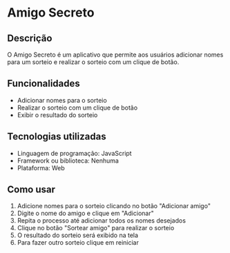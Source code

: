 <h1>Amigo Secreto</h1>
<h2>Descrição</h2>
<p>O Amigo Secreto é um aplicativo que permite aos usuários adicionar nomes para um sorteio e realizar o sorteio com um clique de botão.</p>

<h2>Funcionalidades</h2>
<ul>
<li>Adicionar nomes para o sorteio</li>
<li>Realizar o sorteio com um clique de botão</li>
<li>Exibir o resultado do sorteio</li>
</ul>

<h2>Tecnologias utilizadas</h2>
<ul>
<li>Linguagem de programação: JavaScript</li>
<li>Framework ou biblioteca: Nenhuma</li>
<li>Plataforma: Web</li>
</ul>

<h2>Como usar</h2>
<ol>
<li>Adicione nomes para o sorteio clicando no botão "Adicionar amigo"</li>
<li>Digite o nome do amigo e clique em "Adicionar"</li>
<li>Repita o processo até adicionar todos os nomes desejados</li>
<li>Clique no botão "Sortear amigo" para realizar o sorteio</li>
<li>O resultado do sorteio será exibido na tela</li>
<li>Para fazer outro sorteio clique em reiniciar</li>
</ol>
